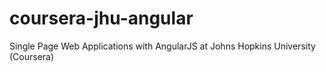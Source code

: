 # coursera-jhu-angular
Single Page Web Applications with AngularJS at Johns Hopkins University (Coursera)
